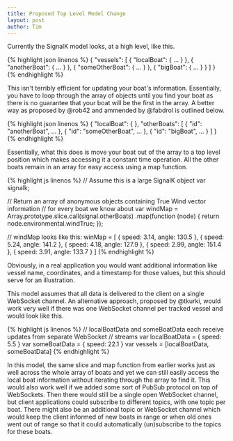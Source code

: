 ```yaml
---
title: Proposed Top Level Model Change
layout: post
author: Tim
---
```

Currently the SignalK model looks, at a high level, like this.

{% highlight json linenos %}
{
  "vessels": [
    { "localBoat": { ... } },
    { "anotherBoat": { ... } },
    { "someOtherBoat": { ... } },
    { "bigBoat": { ... } }
  ]
}    
{% endhighlight %}

This isn't terribly efficient for updating your boat's information. Essentially, you have to loop
through the array of objects until you find your boat as there is no guarantee that your boat will
be the first in the array. A better way as proposed by @rob42 and ammended by @fabdrol is outlined
below.

{% highlight json linenos %}
{
  "localBoat": { },
  "otherBoats": [
    { "id": "anotherBoat", ... },
    { "id": "someOtherBoat", ... },
    { "id": "bigBoat", ... }
  ]
}    
{% endhighlight %}

Essentially, what this does is move your boat out of the array to a top level position which makes
accessing it a constant time operation. All the other boats remain in an array for easy access using
a map function.

{% highlight js linenos %}
// Assume this is a large SignalK object
var signalk;

// Return an array of anonymous objects containing True Wind vector information
// for every boat we know about
var windMap = Array.prototype.slice.call(signal.otherBoats)
  .map(function (node) {
    return node.environmental.windTrue;
  });

// windMap looks like this:
winMap = [
  { speed: 3.14, angle: 130.5 },
  { speed: 5.24, angle: 141.2 },
  { speed: 4.18, angle: 127.9 },
  { speed: 2.99, angle: 151.4 },
  { speed: 3.91, angle: 133.7 }
]
{% endhighlight %}

Obviously, in a real application you would want additional information like vessel name,
coordinates, and a timestamp for those values, but this should serve for an illustration.

This model assumes that all data is delivered to the client on a single WebSocket channel. An
alternative approach, proposed by @tkurki, would work very well if there was one WebSocket
channel per tracked vessel and would look like this.

{% highlight js linenos %}
// localBoatData and someBoatData each receive updates from separate WebSocket
// streams
var localBoatData = { speed: 5.5 }
var someBoatData = { speed: 22.1 }
var vessels = [localBoatData, someBoatData]
{% endhighlight %}

In this model, the same slice and map function from earlier works just as well across the whole
array of boats and yet we can still easily access the local boat information without iterating
through the array to find it. This would also work well if we added some sort of PubSub protocol on
top of WebSockets. Then there would still be a single open WebSocket channel, but client
applications could subscribe to different topics, with one topic per boat. There might also be an
additional topic or WebSocket channel which would keep the client informed of new boats in range or
when old ones went out of range so that it could automatically (un)subscribe to the topics for these
boats.